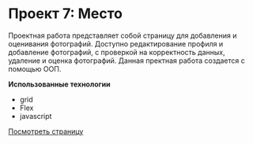 # Проект 7: Место

Проектная работа представляет собой
страницу для добавления и оценивания фотографий.
Доступно редактирование профиля и добавление фотографий, с проверкой
на корректность данных, удаление и оценка фотографий.
Данная пректная работа создается с помощью ООП.

**Использованные технологии**

- grid
- Flex
- javascript

[Посмотреть страницу](https://justpasha.github.io/mesto/index.html)
